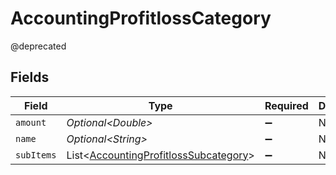 # AccountingProfitlossCategory

@deprecated


## Fields

| Field                                                                                            | Type                                                                                             | Required                                                                                         | Description                                                                                      |
| ------------------------------------------------------------------------------------------------ | ------------------------------------------------------------------------------------------------ | ------------------------------------------------------------------------------------------------ | ------------------------------------------------------------------------------------------------ |
| `amount`                                                                                         | *Optional\<Double>*                                                                              | :heavy_minus_sign:                                                                               | N/A                                                                                              |
| `name`                                                                                           | *Optional\<String>*                                                                              | :heavy_minus_sign:                                                                               | N/A                                                                                              |
| `subItems`                                                                                       | List\<[AccountingProfitlossSubcategory](../../models/shared/AccountingProfitlossSubcategory.md)> | :heavy_minus_sign:                                                                               | N/A                                                                                              |